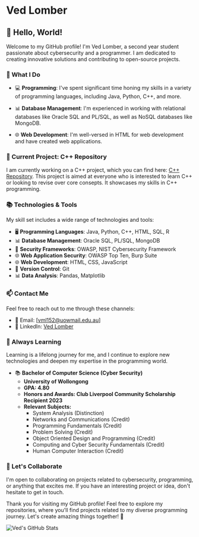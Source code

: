 # Ved Lomber

## 👋 Hello, World!

Welcome to my GitHub profile! I'm Ved Lomber, a second year student passionate about cybersecurity and a programmer. I am dedicated to creating innovative solutions and contributing to open-source projects.

### 🌟 What I Do
- 💻 **Programming**: I've spent significant time honing my skills in a variety of programming languages, including Java, Python, C++, and more.

- 📊 **Database Management**: I'm experienced in working with relational databases like Oracle SQL and PL/SQL, as well as NoSQL databases like MongoDB.

- 🌐 **Web Development**: I'm well-versed in HTML for web development and have created web applications.

### 🚀 Current Project: C++ Repository

I am currently working on a C++ project, which you can find here: [C++ Repository](https://github.com/Civilisedfire453/C-Plus-Plus). This project is aimed at everyone who is interested to learn C++ or looking to revise over core consepts. It showcases my skills in C++ programming.

### 📚 Technologies & Tools

My skill set includes a wide range of technologies and tools:

- 🖥️ **Programming Languages**: Java, Python, C++, HTML, SQL, R
- 📊 **Database Management**: Oracle SQL, PL/SQL, MongoDB
- 🔐 **Security Frameworks**: OWASP, NIST Cybersecurity Framework
- 🌐 **Web Application Security**: OWASP Top Ten, Burp Suite
- 🌐 **Web Development**: HTML, CSS, JavaScript
- 💼 **Version Control**: Git
- 📊 **Data Analysis**: Pandas, Matplotlib


### 📫 Contact Me

Feel free to reach out to me through these channels:

- 📧 Email: [vml152@uowmail.edu.au]
- 💼 LinkedIn: [Ved Lomber](https://www.linkedin.com/in/ved-lomber-8150a1214/)


### 🌱 Always Learning

Learning is a lifelong journey for me, and I continue to explore new technologies and deepen my expertise in the programming world.


- 📚 **Bachelor of Computer Science (Cyber Security)**
  - **University of Wollongong**
  - **GPA: 4.80**
  - **Honors and Awards: Club Liverpool Community Scholarship Recipient 2023**
  - **Relevant Subjects:**
    - System Analysis (Distinction)
    - Networks and Communications (Credit)
    - Programming Fundamentals (Credit)
    - Problem Solving (Credit)
    - Object Oriented Design and Programming (Credit)
    - Computing and Cyber Security Fundamentals (Credit)
    - Human Computer Interaction (Credit)

### 🤝 Let's Collaborate

I'm open to collaborating on projects related to cybersecurity, programming, or anything that excites me. If you have an interesting project or idea, don't hesitate to get in touch.

Thank you for visiting my GitHub profile! Feel free to explore my repositories, where you'll find projects related to my diverse programming journey. Let's create amazing things together! 🚀

![Ved's GitHub Stats](https://github-readme-stats.vercel.app/api?username=Civilisedfire453&show_icons=true&theme=dark)

<!--
Optional: Add more badges or custom sections here if desired.
-->
